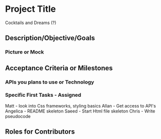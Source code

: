 # Project Title
Cocktails and Dreams (?)

## Description/Objective/Goals


### Picture or Mock


## Acceptance Criteria or Milestones


### APIs you plans to use or Technology


### Specific First Tasks - Assigned

Matt - look into Css frameworks, styling basics 
Allan - Get access to API's
Angelica - README skeleton
Saeed - Start Html file skeleton
Chris - Write pseudocode

## Roles for Contributors

